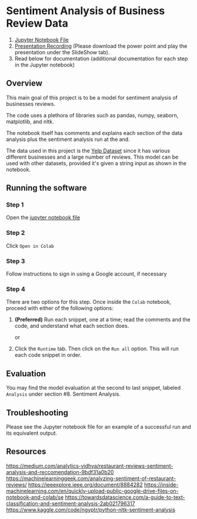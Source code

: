 # Sentiment Analysis of Business Review Data

1. [Jupyter Notebook File](https://github.com/gabecoelho/CS410-CourseProject/blob/main/CS410_Sentiment_Analysis_Course_Project.ipynb)
2. [Presentation Recording](https://docs.google.com/presentation/d/1xAuboYx93P0a600pVxqTmiDdf9BCh89e/edit?usp=share_link&ouid=115479068473060337192&rtpof=true&sd=true)
  (Please download the power point and play the presentation under the SlideShow tab).
4. Read below for documentation (additional documentation for each step in the Jupyter notebook)

## Overview

This main goal of this project is to be a model for sentiment analysis of businesses reviews.

The code uses a plethora of libraries such as pandas, numpy, seaborn, matplotlib, and nltk.

The notebook itself has comments and explains each section of the data analysis plus the sentiment analysis run at the and.

The data used in this project is the [Yelp Dataset](https://www.yelp.com/dataset) since it has various different businesses and a large number of reviews. This model can be used with other datasets, provided it's given a string input as shown in the notebook.

## Running the software
 
### Step 1
Open the [jupyter notebook file](https://github.com/gabecoelho/CS410-CourseProject/blob/main/CS410_Sentiment_Analysis_Course_Project.ipynb)

### Step 2
Click `Open in Colab`

### Step 3
Follow instructions to sign in using a Google account, if necessary

### Step 4

There are two options for this step. Once inside the `Colab` notebook, proceed with either of the following options:
1. **(Preferred)** Run each snippet, one at a time; read the comments and the code, and understand what each section does.

    or

2. Click the `Runtime` tab. Then click on the `Run all` option. This will run each code snippet in order.

## Evaluation

You may find the model evaluation at the second to last snippet, labeled `Analysis` under section #8. Sentiment Analysis.

## Troubleshooting

Please see the Jupyter notebook file for an example of a successful run and its equivalent output.

## Resources
https://medium.com/analytics-vidhya/restaurant-reviews-sentiment-analysis-and-reccomendation-9bdf31a0b20
https://machinelearninggeek.com/analyzing-sentiment-of-restaurant-reviews/
https://ieeexplore.ieee.org/document/8884282
https://inside-machinelearning.com/en/quickly-upload-public-google-drive-files-on-notebook-and-colab/se
https://towardsdatascience.com/a-guide-to-text-classification-and-sentiment-analysis-2ab021796317
https://www.kaggle.com/code/ngyptr/python-nltk-sentiment-analysis
